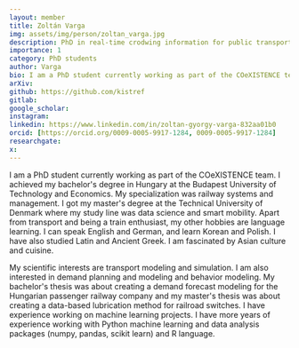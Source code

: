 ```yaml
---
layout: member
title: Zoltán Varga
img: assets/img/person/zoltan_varga.jpg
description: PhD in real-time crodwing information for public transport
importance: 1
category: PhD students
author: Varga
bio: I am a PhD student currently working as part of the COeXISTENCE team. I achieved my bachelor's degree in Hungary at the Budapest University of Technology and Economics. My specialization was railway systems and management. I got my master's degree at the Technical University of Denmark where my study line was data science and smart mobility.
arXiv:
github: https://github.com/kistref
gitlab:
google_scholar:
instagram:
linkedin: https://www.linkedin.com/in/zoltan-gyorgy-varga-832aa01b0
orcid: [https://orcid.org/0009-0005-9917-1284, 0009-0005-9917-1284]
researchgate:
x: 
---
```


I am a PhD student currently working as part of the COeXISTENCE team. I achieved my bachelor's degree in Hungary at the Budapest University of Technology and Economics. My specialization was railway systems and management. I got my master's degree at the Technical University of Denmark where my study line was data science and smart mobility. Apart from transport and being a train enthusiast, my other hobbies are language learning. I can speak English and German, and learn Korean and Polish. I have also studied Latin and Ancient Greek. I am fascinated by Asian culture and cuisine. 

My scientific interests are transport modeling and simulation. I am also interested in demand planning and modeling and behavior modeling. My bachelor's thesis was about creating a demand forecast modeling for the Hungarian passenger railway company and my master's thesis was about creating a data-based lubrication method for railroad switches. I have experience working on machine learning projects. I have more years of experience working with Python machine learning and data analysis packages (numpy, pandas, scikit learn) and R language. 


